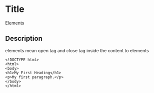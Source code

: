 # Title

Elements

## Description

elements mean open tag and close tag inside the content to elements

```
<!DOCTYPE html>
<html>
<body>
<h1>My First Heading</h1>
<p>My first paragraph.</p>
</body>
</html>
```
